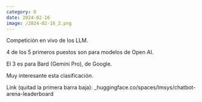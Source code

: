 ```yaml
--- 
category: D 
date: 2024-02-16 
image: /2024-02-16_2.png 
--- 
```


Competición en vivo de los LLM. 

4 de los 5 primeros puestos son para modelos de Open AI. 

El 3 es para Bard (Gemini Pro), de Google.

Muy interesante esta clasificación. 

Link (quitad la primera barra baja):  _huggingface.co/spaces/lmsys/chatbot-arena-leaderboard